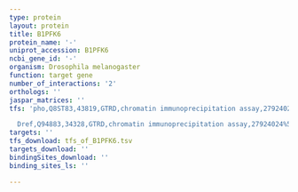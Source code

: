 ```yaml
---
type: protein
layout: protein
title: B1PFK6
protein_name: '-'
uniprot_accession: B1PFK6
ncbi_gene_id: '-'
organism: Drosophila melanogaster
function: target gene
number_of_interactions: '2'
orthologs: ''
jaspar_matrices: ''
tfs: 'pho,Q8ST83,43819,GTRD,chromatin immunoprecipitation assay,27924024%5Buid%5D,No

  Dref,Q94883,34328,GTRD,chromatin immunoprecipitation assay,27924024%5Buid%5D,No'
targets: ''
tfs_download: tfs_of_B1PFK6.tsv
targets_download: ''
bindingSites_download: ''
binding_sites_ls: ''

---
```

